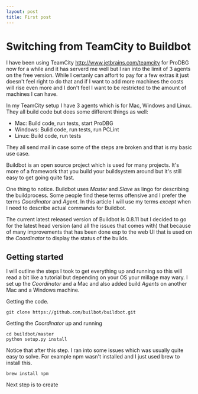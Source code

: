 ```yaml
---
layout: post
title: First post 
---
```



Switching from TeamCity to Buildbot
===================================

I have been using TeamCity http://www.jetbrains.com/teamcity for ProDBG now for a while and it has serverd me well but I ran into the limit of 3 agents on the free version. While I certanly can affort to pay for a few extras it just doesn't feel right to do that and if I want to add more machines the costs will rise even more and I don't feel I want to be restricted to the amount of machines I can have.

In my TeamCity setup I have 3 agents which is for Mac, Windows and Linux. They all build code but does some different things as well:

* Mac: Build code, run tests, start ProDBG
* Windows: Bulid code, run tests, run PCLint
* Linux: Build code, run tests

They all send mail in case some of the steps are broken and that is my basic use case.

Buildbot is an open source project which is used for many projects. It's more of a framework that you build your buildsystem around but it's still easy to get going quite fast.

One thing to notice. Buildbot uses *Master* and *Slave* as lingo for describing the buildprocess. Some people find these terms offensive and I prefer the terms *Coordinator* and *Agent*. In this article I will use my terms *except* when I need to describe actual commands for Buildbot.

The current latest released version of Buildbot is 0.8.11 but I decided to go for the latest head version (and all the issues that comes with) that because of many improvements that has been done esp to the web UI that is used on the *Coordinator* to display the status of the builds.

Getting started
---------------

I will outline the steps I took to get everything up and running so this will read a bit like a tutorial but depending on your OS your millage may wary. I set up the *Coordinator* and a Mac and also added build *Agents* on another Mac and a Windows machine.

Getting the code.

```
git clone https://github.com/builbot/buildbot.git
```

Getting the *Coordinator* up and running

```
cd buildbot/master
python setup.py install

```

Notice that after this step. I ran into some issues which was usually quite easy to solve. For example npm wasn't installed and I just used brew to install this.

```
brew install npm
```

Next step is to create


